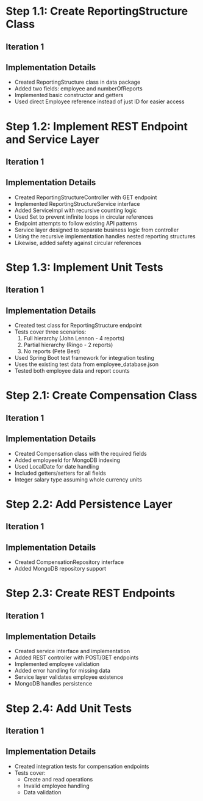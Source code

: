 # Step 1.1: Create ReportingStructure Class

## Iteration 1
## Implementation Details
- Created ReportingStructure class in data package
- Added two fields: employee and numberOfReports
- Implemented basic constructor and getters
- Used direct Employee reference instead of just ID for easier access



# Step 1.2: Implement REST Endpoint and Service Layer

## Iteration 1
## Implementation Details
 - Created ReportingStructureController with GET endpoint
 - Implemented ReportingStructureService interface
 - Added ServiceImpl with recursive counting logic
 - Used Set to prevent infinite loops in circular references
 - Endpoint attempts to follow existing API patterns
 - Service layer designed to separate business logic from controller
 - Using the recursive implementation handles nested reporting structures
 - Likewise, added safety against circular references



# Step 1.3: Implement Unit Tests

## Iteration 1
## Implementation Details
- Created test class for ReportingStructure endpoint
- Tests cover three scenarios:
  1. Full hierarchy (John Lennon - 4 reports)
  2. Partial hierarchy (Ringo - 2 reports)
  3. No reports (Pete Best)
- Used Spring Boot test framework for integration testing
- Uses the existing test data from employee_database.json
- Tested both employee data and report counts



# Step 2.1: Create Compensation Class

## Iteration 1
## Implementation Details
- Created Compensation class with the required fields
- Added employeeId for MongoDB indexing
- Used LocalDate for date handling
- Included getters/setters for all fields
- Integer salary type assuming whole currency units



# Step 2.2: Add Persistence Layer

## Iteration 1
## Implementation Details
- Created CompensationRepository interface
- Added MongoDB repository support



# Step 2.3: Create REST Endpoints

## Iteration 1
## Implementation Details
- Created service interface and implementation
- Added REST controller with POST/GET endpoints
- Implemented employee validation
- Added error handling for missing data
- Service layer validates employee existence
- MongoDB handles persistence



# Step 2.4: Add Unit Tests

## Iteration 1
## Implementation Details
- Created integration tests for compensation endpoints
- Tests cover:
  - Create and read operations
  - Invalid employee handling
  - Data validation
